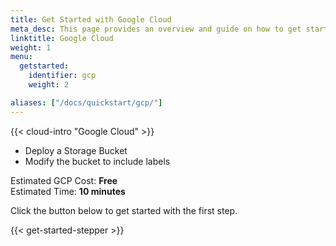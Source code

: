 ```yaml
---
title: Get Started with Google Cloud
meta_desc: This page provides an overview and guide on how to get started with Google Cloud (GCP).
linktitle: Google Cloud
weight: 1
menu:
  getstarted:
    identifier: gcp
    weight: 2

aliases: ["/docs/quickstart/gcp/"]
---
```


{{< cloud-intro "Google Cloud" >}}

- Deploy a Storage Bucket
- Modify the bucket to include labels

Estimated GCP Cost: <strong>Free</strong>
<br />
Estimated Time: <strong>10 minutes</strong>

Click the button below to get started with the first step.

{{< get-started-stepper >}}
